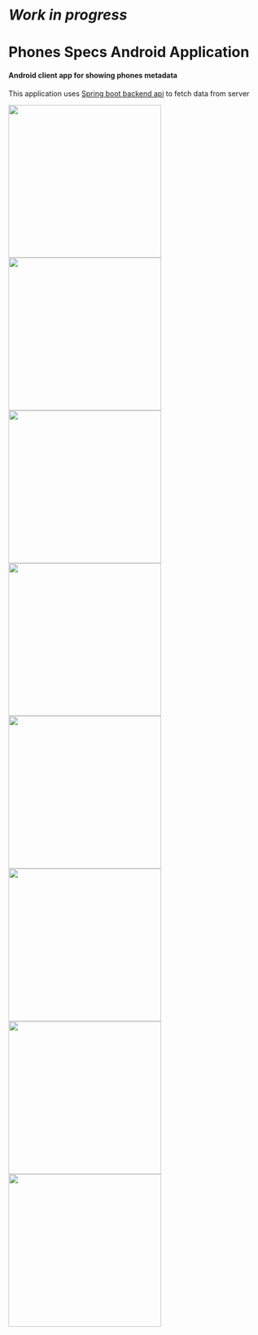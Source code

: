 # *Work in progress*
# Phones Specs Android Application 
#### Android client app for showing phones metadata 

This application uses [Spring boot backend api](https://github.com/LMedez/phone-specs-RESTful) to fetch data from server


<p float="center">
  <img src="/screenshots/Screenshot_1649128017.png" width="300" />
  <img src="/screenshots/Screenshot_1649127894.png" width="300" /> 
  <img src="/screenshots/Screenshot_1649128011.png" width="300" />
  <img src="/screenshots/Screenshot_1649128034.png" width="300" />
  <img src="/screenshots/Screenshot_1649128039.png" width="300" />
  <img src="/screenshots/Screenshot_1649128045.png" width="300" />
  <img src="/screenshots/Screenshot_1649128051.png" width="300" />
  <img src="/screenshots/Screenshot_1649128064.png" width="300" />
</p>
